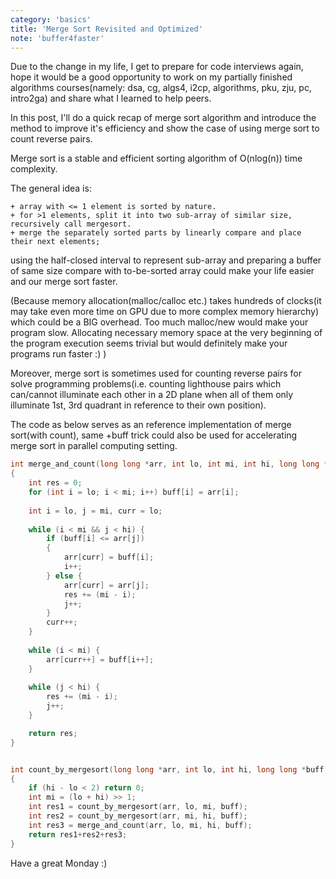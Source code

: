 ```yaml
---
category: 'basics'
title: 'Merge Sort Revisited and Optimized'
note: 'buffer4faster'
---
```


Due to the change in my life, I get to prepare for code interviews again, hope it would be a good opportunity to work on my partially finished algorithms courses(namely: dsa, cg, algs4, i2cp, algorithms, pku, zju, pc, intro2ga) and share what I learned to help peers.

In this post, I'll do a quick recap of merge sort algorithm and introduce the method to improve it's efficiency and show the case of using merge sort to count reverse pairs.

Merge sort is a stable and efficient sorting algorithm of O(nlog(n)) time complexity.

The general idea is:

    + array with <= 1 element is sorted by nature.
    + for >1 elements, split it into two sub-array of similar size, recursively call mergesort.
    + merge the separately sorted parts by linearly compare and place their next elements;

using the half-closed interval to represent sub-array and preparing a buffer of same size compare with to-be-sorted array could make your life easier and our merge sort faster.

(Because memory allocation(malloc/calloc etc.) takes hundreds of clocks(it may take even more time on GPU due to more complex memory hierarchy) which could be a BIG overhead. Too much malloc/new would make your program slow. Allocating necessary memory space at the very beginning of the program execution seems trivial but would definitely make your programs run faster :) )

Moreover, merge sort is sometimes used for counting reverse pairs for solve programming problems(i.e. counting lighthouse pairs which can/cannot illuminate each other in a 2D plane when all of them only illuminate 1st, 3rd quadrant in reference to their own position).

The code as below serves as an reference implementation of merge sort(with count), same +buff trick could also be used for accelerating merge sort in parallel computing setting.

```cpp
int merge_and_count(long long *arr, int lo, int mi, int hi, long long *buff)
{
    int res = 0;
    for (int i = lo; i < mi; i++) buff[i] = arr[i];
    
    int i = lo, j = mi, curr = lo;
    
    while (i < mi && j < hi) {
        if (buff[i] <= arr[j])
        {
            arr[curr] = buff[i];
            i++;
        } else {
            arr[curr] = arr[j];
            res += (mi - i);
            j++;
        }
        curr++;
    }
    
    while (i < mi) {
        arr[curr++] = buff[i++];
    }
    
    while (j < hi) {
        res += (mi - i);
        j++;
    }

    return res;
}


int count_by_mergesort(long long *arr, int lo, int hi, long long *buff)
{
    if (hi - lo < 2) return 0;
    int mi = (lo + hi) >> 1;
    int res1 = count_by_mergesort(arr, lo, mi, buff);
    int res2 = count_by_mergesort(arr, mi, hi, buff);
    int res3 = merge_and_count(arr, lo, mi, hi, buff);
    return res1+res2+res3;
}
```

Have a great Monday :)
